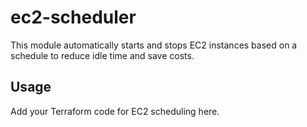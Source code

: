 # ec2-scheduler

This module automatically starts and stops EC2 instances based on a schedule to reduce idle time and save costs.

## Usage

Add your Terraform code for EC2 scheduling here. 